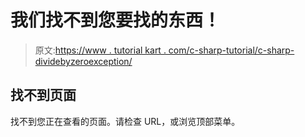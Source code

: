 # 我们找不到您要找的东西！

> 原文:[https://www . tutorial kart . com/c-sharp-tutorial/c-sharp-dividebyzeroexception/](https://www.tutorialkart.com/c-sharp-tutorial/c-sharp-dividebyzeroexception/)

## 找不到页面

找不到您正在查看的页面。请检查 URL，或浏览顶部菜单。
